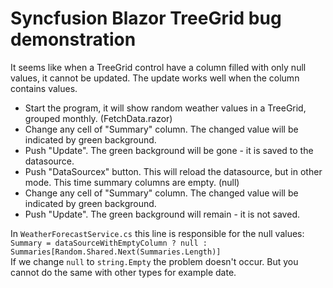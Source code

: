 # Syncfusion Blazor TreeGrid bug demonstration

It seems like when a TreeGrid control have a column filled with only null values, it cannot be updated. The update works well when the column contains values.

- Start the program, it will show random weather values in a TreeGrid, grouped monthly. (FetchData.razor)
- Change any cell of "Summary" column. The changed value will be indicated by green background.
- Push "Update". The green background will be gone - it is saved to the datasource.
- Push "DataSourcex" button. This will reload the datasource, but in other mode. This time summary columns are empty. (null)
- Change any cell of "Summary" column. The changed value will be indicated by green background.
- Push "Update". The green background will remain - it is not saved.

In `WeatherForecastService.cs` this line is responsible for the null values: `Summary = dataSourceWithEmptyColumn ? null : Summaries[Random.Shared.Next(Summaries.Length)]`  
If we change `null` to `string.Empty` the problem doesn't occur. But you cannot do the same with other types for example date.